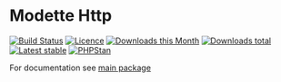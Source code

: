 # Modette Http

[![Build Status](https://img.shields.io/travis/modette/core-ext-http.svg?style=flat-square)](https://travis-ci.org/modette/core-ext-http)
[![Licence](https://img.shields.io/packagist/l/modette/core-ext-http.svg?style=flat-square)](https://packagist.org/packages/modette/core-ext-http)
[![Downloads this Month](https://img.shields.io/packagist/dm/modette/core-ext-http.svg?style=flat-square)](https://packagist.org/packages/modette/core-ext-http)
[![Downloads total](https://img.shields.io/packagist/dt/modette/core-ext-http.svg?style=flat-square)](https://packagist.org/packages/modette/core-ext-http)
[![Latest stable](https://img.shields.io/packagist/v/modette/core-ext-http.svg?style=flat-square)](https://packagist.org/packages/modette/core-ext-http)
[![PHPStan](https://img.shields.io/badge/PHPStan-enabled-brightgreen.svg?style=flat)](https://github.com/phpstan/phpstan)

For documentation see [main package](https://github.com/modette/modette)
